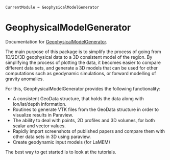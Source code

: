 ```@meta
CurrentModule = GeophysicalModelGenerator
```

# GeophysicalModelGenerator

Documentation for [GeophysicalModelGenerator](https://github.com/JuliaGeodynamics/GeophysicalModelGenerator.jl).

The main purpose of this package is to simplify the process of going from 1D/2D/3D geophysical data to a 3D consistent model of the region. By simplifying the process of plotting the data, it becomes easier to compare different data sets, and generate a 3D models that can be used for other computations such as geodynamic simulations, or forward modelling of gravity anomalies.

For this, GeophysicalModelGenerator provides the following functionality:
- A consistent GeoData structure, that holds the data along with lon/lat/depth information. 
- Routines to generate VTK files from the GeoData structure in order to visualize results in Paraview.
- The ability to deal with points, 2D profiles and 3D volumes, for both scalar and vector values.
- Rapidly import screenshots of published papers and compare them with other data sets in 3D using paraview. 
- Create geodynamic input models (for LaMEM)

The best way to get started is to look at the tutorials.
